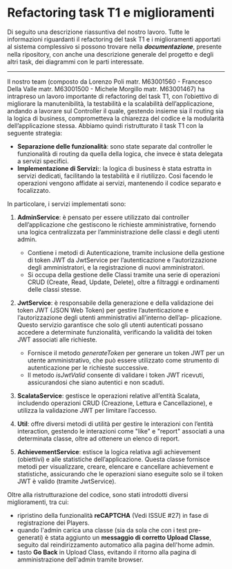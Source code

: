 # Refactoring task T1 e miglioramenti

Di seguito una descrizione riassuntiva del nostro lavoro.
Tutte le informazioni riguardanti il refactoring del task T1 e i miglioramenti apportati al sistema complessivo si possono trovare nella 𝒅𝒐𝒄𝒖𝒎𝒆𝒏𝒕𝒂𝒛𝒊𝒐𝒏𝒆, presente nella ripository, con anche una descrizione generale del progetto e degli altri task, dei diagrammi con le parti interessate.

---

Il nostro team (composto da Lorenzo Poli matr. M63001560 - Francesco Della Valle matr. M63001500 - Michele Morgillo matr. M63001467) ha intrapreso un lavoro importante di refactoring del task T1, con l’obiettivo di  migliorare la manutenibilità, la testabilità e la scalabilità dell’applicazione, andando a lavorare sul Controller il quale, gestendo insieme sia il routing sia la logica di business, comprometteva la chiarezza del codice e la modularità dell’applicazione stessa. 
Abbiamo quindi ristrutturato il task T1 con la seguente strategia:
- **Separazione delle funzionalità**:  sono state separate dal controller le funzionalità di routing da quella della logica, che invece è stata delegata a servizi specifici.
- **Implementazione di Servizi:**: la logica di business è stata estratta in servizi dedicati, facilitando la testabilità e il riutilizzo. Così facendo le operazioni vengono affidate ai servizi, mantenendo il codice separato e focalizzato.

In particolare, i servizi implementati sono:
1. **AdminService**: è pensato per essere utilizzato dai controller dell’applicazione che gestiscono le richieste amministrative, fornendo una logica centralizzata per l’amministrazione delle classi e degli utenti admin.
   - Contiene i metodi di Autenticazione, tramite inclusione della gestione di token JWT da JwtService per l’autenticazione e l’autorizzazione degli amministratori, e la registrazione di nuovi amministratori.
   - Si occupa della gestione delle Classi tramite una serie di operazioni CRUD (Create, Read, Update, Delete), oltre a filtraggi e ordinamenti delle classi stesse.

2. **JwtService**: è responsabile della generazione e della validazione dei token JWT (JSON Web Token) per gestire l’autenticazione e l’autorizzazione degli utenti amministrativi all’interno dell’ap-
plicazione. Questo servizio garantisce che solo gli utenti autenticati possano accedere a determinate funzionalità, verificando la validità dei token JWT associati alle richieste.
   - Fornisce il metodo _generateToken_ per generare un token JWT per un utente amministrativo, che può essere utilizzato come strumento di autenticazione per le richieste successive.
   - Il metodo _isJwtValid_ consente di validare i token JWT ricevuti, assicurandosi che siano autentici e non scaduti.

3. **ScalataService**: gestisce le operazioni relative all’entità Scalata, includendo operazioni CRUD (Creazione, Lettura e Cancellazione), e utilizza la validazione JWT per limitare l’accesso.

4. **Util**: offre diversi metodi di utilità per gestire le interazioni con l’entità interaction, gestendo le interazioni come "like" e "report" associati a una determinata classe, oltre ad ottenere un elenco
di report.

5. **AchievementService**: estisce la logica relativa agli achievement (obiettivi) e alle statistiche dell’applicazione. Questa classe fornisce metodi per visualizzare, creare, elencare e cancellare
achievement e statistiche, assicurando che le operazioni siano eseguite solo se il token JWT è valido (tramite JwtService).

Oltre alla ristrutturazione del codice, sono stati introdotti diversi miglioramenti, tra cui:
- ripristino della funzionalità **reCAPTCHA** (Vedi ISSUE #27) in fase di registrazione dei Players.
- quando l'admin carica una classe (sia da sola che con i test pre-generati) è stata aggiunto un **messaggio di corretto Upload Classe**, seguito dal reindirizzamento automatico alla pagina dell'home admin.
- tasto **Go Back** in Upload Class, evitando il ritorno alla pagina di amministrazione dell'admin tramite browser.
